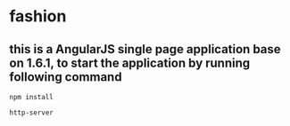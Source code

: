 # fashion

## this is a AngularJS single page application base on 1.6.1, to start the application by running following command
```
npm install
```
```
http-server
```

